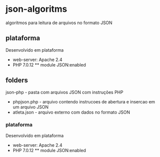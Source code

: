 # json-algoritms
algoritmos para leitura de arquivos no formato JSON 

## plataforma
Desenvolvido em plataforma
* web-server: Apache 2.4
* PHP 7.0.12
** module JSON:enabled

## folders
json-php - pasta com arquivos JSON com instruções PHP
* phpjson.php - arquivo contendo instrucoes de abertura e insercao em um arquivo JSON
* atleta.json - arquivo externo com dados no formato JSON
### plataforma
Desenvolvido em plataforma
* web-server: Apache 2.4
* PHP 7.0.12
** module JSON:enabled
